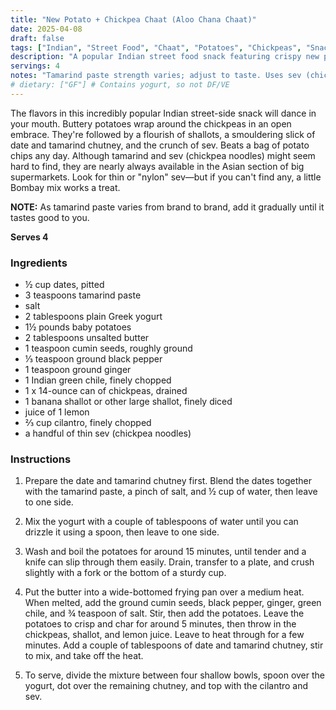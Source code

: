 ```yaml
---
title: "New Potato + Chickpea Chaat (Aloo Chana Chaat)"
date: 2025-04-08
draft: false
tags: ["Indian", "Street Food", "Chaat", "Potatoes", "Chickpeas", "Snack", "Appetizer", "Vegetarian", "Gluten-Free"]
description: "A popular Indian street food snack featuring crispy new potatoes, chickpeas, tangy date-tamarind chutney, yogurt, and crunchy sev."
servings: 4
notes: "Tamarind paste strength varies; adjust to taste. Uses sev (chickpea noodles)."
# dietary: ["GF"] # Contains yogurt, so not DF/VE
---
```

The flavors in this incredibly popular Indian street-side snack will dance in your mouth. Buttery potatoes wrap around the chickpeas in an open embrace. They're followed by a flourish of shallots, a smouldering slick of date and tamarind chutney, and the crunch of sev. Beats a bag of potato chips any day. Although tamarind and sev (chickpea noodles) might seem hard to find, they are nearly always available in the Asian section of big supermarkets. Look for thin or "nylon" sev—but if you can't find any, a little Bombay mix works a treat.

**NOTE:** As tamarind paste varies from brand to brand, add it gradually until it tastes good to you.

**Serves 4**

### Ingredients
- ½ cup dates, pitted
- 3 teaspoons tamarind paste
- salt
- 2 tablespoons plain Greek yogurt
- 1½ pounds baby potatoes
- 2 tablespoons unsalted butter
- 1 teaspoon cumin seeds, roughly ground
- ⅓ teaspoon ground black pepper
- 1 teaspoon ground ginger
- 1 Indian green chile, finely chopped
- 1 x 14-ounce can of chickpeas, drained
- 1 banana shallot or other large shallot, finely diced
- juice of 1 lemon
- ⅔ cup cilantro, finely chopped
- a handful of thin sev (chickpea noodles)

### Instructions
1. Prepare the date and tamarind chutney first. Blend the dates together with the tamarind paste, a pinch of salt, and ½ cup of water, then leave to one side.

2. Mix the yogurt with a couple of tablespoons of water until you can drizzle it using a spoon, then leave to one side.

3. Wash and boil the potatoes for around 15 minutes, until tender and a knife can slip through them easily. Drain, transfer to a plate, and crush slightly with a fork or the bottom of a sturdy cup.

4. Put the butter into a wide-bottomed frying pan over a medium heat. When melted, add the ground cumin seeds, black pepper, ginger, green chile, and ¾ teaspoon of salt. Stir, then add the potatoes. Leave the potatoes to crisp and char for around 5 minutes, then throw in the chickpeas, shallot, and lemon juice. Leave to heat through for a few minutes. Add a couple of tablespoons of date and tamarind chutney, stir to mix, and take off the heat.

5. To serve, divide the mixture between four shallow bowls, spoon over the yogurt, dot over the remaining chutney, and top with the cilantro and sev.
